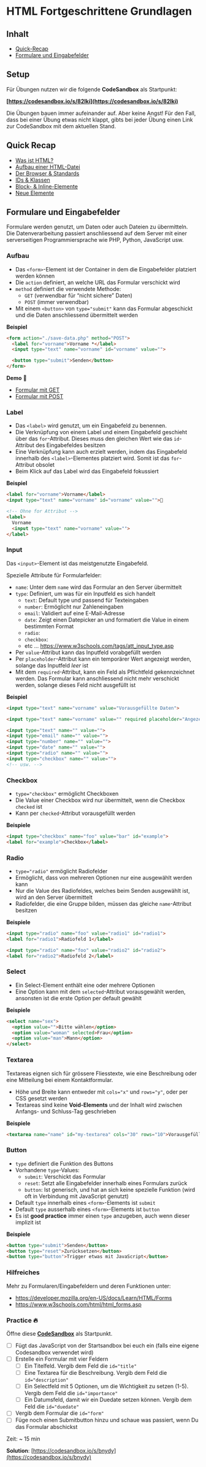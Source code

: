 # HTML Fortgeschrittene Grundlagen

## Inhalt

* [Quick-Recap](#quick-recap)
* [Formulare und Eingabefelder](#formulare-und-eingabefelder)

## Setup

Für Übungen nutzen wir die folgende **CodeSandbox** als Startpunkt:

**[https://codesandbox.io/s/82lki](https://codesandbox.io/s/82lki)**

Die Übungen bauen immer aufeinander auf. Aber keine Angst! Für den Fall, dass bei einer Übung etwas nicht klappt, gibts bei jeder Übung einen Link zur CodeSandbox mit dem aktuellen Stand.

## Quick Recap

* [Was ist HTML?](../00_HTML_CSS_Vorkurs/was-ist-html.md#was-ist-html)
* [Aufbau einer HTML-Datei](../00_HTML_CSS_Vorkurs/was-ist-html.md#aufbei-einer-html-datei)
* [Der Browser & Standards](../00_HTML_CSS_Vorkurs/was-ist-html.md#der-browser--standards)
* [IDs & Klassen](../00_HTML_CSS_Vorkurs/was-ist-html.md#ids--klassen)
* [Block- & Inline-Elemente](../00_HTML_CSS_Vorkurs/was-ist-html.md#block---inline-elemente)
* [Neue Elemente](../00_HTML_CSS_Vorkurs/was-ist-html.md#neue-elemente)

## Formulare und Eingabefelder

Formulare werden genutzt, um Daten oder auch Dateien zu übermitteln.  
Die Datenverarbeitung passiert anschliessend auf dem Server mit einer serverseitigen Programmiersprache wie PHP, Python, JavaScript usw.

### Aufbau

* Das `<form>`-Element ist der Container in dem die Eingabefelder platziert werden können
* Die `action` definiert, an welche URL das Formular verschickt wird
* `method` definiert die verwendete Methode:
  * `GET` (verwendbar für “nicht sichere” Daten)
  * `POST` (immer verwendbar)
* Mit einem `<button>` von `type="submit"` kann das Formular abgeschickt und die Daten anschliessend übermittelt werden

**Beispiel**

```html
<form action="./save-data.php" method="POST">
  <label for="vorname">Vorname *</label>
  <input type="text" name="vorname" id="vorname" value="">

  <button type="submit">Senden</button>
</form>
```

**Demo** 🤯

- [Formular mit GET](https://codesandbox.io/s/216sl)
- [Formular mit POST](https://codesandbox.io/s/x7i9b)

### Label

* Das `<label>` wird genutzt, um ein Eingabefeld zu benennen.
* Die Verknüpfung von einem Label und einem Eingabefeld geschieht über das `for`-Attribut. Dieses muss den gleichen Wert wie das `id`-Attribut des Eingabefeldes besitzen
* Eine Verknüpfung kann auch erzielt werden, indem das Eingabefeld innerhalb des `<label>`-Elementes platziert wird. Somit ist das `for`-Attribut obsolet
* Beim Klick auf das Label wird das Eingabefeld fokussiert

**Beispiel**

```html
<label for="vorname">Vorname</label>
<input type="text" name="vorname" id="vorname" value="">

<!-- Ohne for Attribut -->
<label>
  Vorname
  <input type="text" name="vorname" value="">
</label>
```

### Input

Das `<input>`-Element ist das meistgenutzte Eingabefeld.

Spezielle Attribute für Formularfelder:
* `name`: Unter dem `name` wird das Formular an den Server übermittelt
* `type`: Definiert, um was für ein Inputfeld es sich handelt
  * `text`: Default type und passend für Texteingaben
  * `number`: Ermöglicht nur Zahleneingaben
  * `email`: Validiert auf eine E-Mail-Adresse
  * `date`: Zeigt einen Datepicker an und formatiert die Value in einem bestimmten Format
  * `radio`:
  * `checkbox`:
  * etc ... https://www.w3schools.com/tags/att_input_type.asp
* Per `value`-Attribut kann das Inputfeld vorabgefüllt werden
* Per `placeholder`-Attribut kann ein temporärer Wert angezeigt werden, solange das Inputfeld *leer* ist
* Mit dem `required`-Attribut, kann ein Feld als Pflichtfeld gekennzeichnet werden. Das Formular kann anschliessend nicht mehr verschickt werden, solange dieses Feld nicht ausgefüllt ist

**Beispiel**

```html
<input type="text" name="vorname" value="Vorausgefüllte Daten">

<input type="text" name="vorname" value="" required placeholder="Angezeigt wenn leer">

<input type="text" name="" value="">
<input type="email" name="" value="">
<input type="number" name="" value="">
<input type="date" name="" value="">
<input type="radio" name="" value="">
<input type="checkbox" name="" value="">
<!-- usw. -->
```

### Checkbox

* `type="checkbox"` ermöglicht Checkboxen
* Die Value einer Checkbox wird nur übermittelt, wenn die Checkbox `checked` ist
* Kann per `checked`-Attribut vorausgefüllt werden

**Beispiele**

```html
<input type="checkbox" name="foo" value="bar" id="example">
<label for="example">Checkbox</label>
```

### Radio

* `type="radio"` ermöglicht Radiofelder
* Ermöglicht, dass von mehreren Optionen nur eine ausgewählt werden kann
* Nur die Value des Radiofeldes, welches beim Senden ausgewählt ist, wird an den Server übermittelt
* Radiofelder, die eine Gruppe bilden, müssen das gleiche `name`-Attribut besitzen

**Beispiele**

```html
<input type="radio" name="foo" value="radio1" id="radio1">
<label for="radio1">Radiofeld 1</label>

<input type="radio" name="foo" value="radio2" id="radio2">
<label for="radio2">Radiofeld 2</label>
```

### Select

* Ein Select-Element enthält eine oder mehrere Optionen
* Eine Option kann mit dem `selected`-Attribut vorausgewählt werden, ansonsten ist die erste Option per default gewählt

**Beispiele**

```html
<select name="sex">
  <option value="">Bitte wählen</option>
  <option value="woman" selected>Frau</option>
  <option value="man">Mann</option>
</select>
```

### Textarea

Textareas eignen sich für grössere Fliesstexte, wie eine Beschreibung oder eine Mitteilung bei einem Kontaktformular.

* Höhe und Breite kann entweder mit `cols="x"` und `rows="y"`, oder per CSS gesetzt werden
* Textareas sind keine **Void-Elements** und der Inhalt wird zwischen Anfangs- und Schluss-Tag geschrieben

**Beispiele**

```html
<textarea name="name" id="my-textarea" cols="30" rows="10">Vorausgefüllter Inhalt</textarea>
```

### Button

* `type` definiert die Funktion des Buttons
* Vorhandene `type`-Values:
  * `submit`: Verschickt das Formular
  * `reset`: Setzt alle Eingabefelder innerhalb eines Formulars zurück
  * `button`: Ist generisch, und hat an sich keine spezielle Funktion (wird oft in Verbindung mit JavaScript genutzt)
* Default `type` innerhalb eines `<form>`-Elements ist `submit`
* Default `type` ausserhalb eines `<form>`-Elements ist `button`
* Es ist **good practice** immer einen `type` anzugeben, auch wenn dieser implizit ist

**Beispiele**

```html
<button type="submit">Senden</button>
<button type="reset">Zurücksetzen</button>
<button type="button">Trigger etwas mit JavaScript</button>
```

### Hilfreiches

Mehr zu Formularen/Eingabefeldern und deren Funktionen unter:
* https://developer.mozilla.org/en-US/docs/Learn/HTML/Forms
* https://www.w3schools.com/html/html_forms.asp

### Practice 🔥

Öffne diese [**CodeSandbox**](https://codesandbox.io/s/82lki) als Startpunkt.

- [ ] Fügt das JavaScript von der Startsandbox bei euch ein (falls eine eigene Codesandbox verwendet wird)
- [ ] Erstelle ein Formular mit vier Feldern
  - [ ] Ein Titelfeld. Vergib dem Feld die `id="title"`
  - [ ] Eine Textarea für die Beschreibung. Vergib dem Feld die `id="description"`
  - [ ] Ein Selectfeld mit 5 Optionen, um die Wichtigkeit zu setzen (1-5). Vergib dem Feld die `id="importance"`
  - [ ] Ein Datumsfeld, damit wir ein Duedate setzen können. Vergib dem Feld die `id="duedate"`
- [ ] Vergib dem Formular die `id="form"`
- [ ] Füge noch einen Submitbutton hinzu und schaue was passiert, wenn Du das Formular abschickst

Zeit: ~ 15 min

**Solution**: [https://codesandbox.io/s/bnydy](https://codesandbox.io/s/bnydy)
